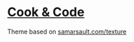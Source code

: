 # [Cook & Code](https://cookncode.com)

Theme based on [samarsault.com/texture](https://github.com/samarsault/texture)

